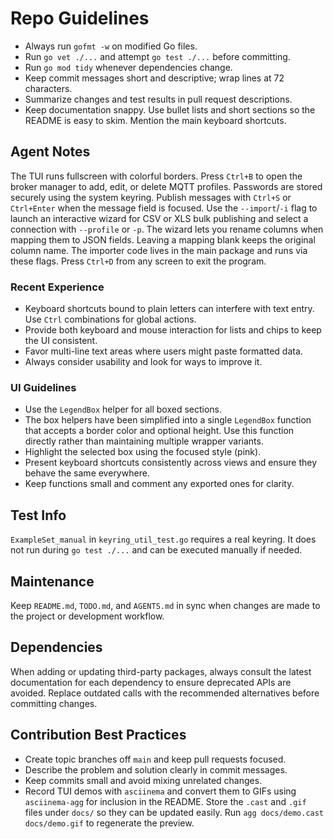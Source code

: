 # Repo Guidelines

- Always run `gofmt -w` on modified Go files.
- Run `go vet ./...` and attempt `go test ./...` before committing.
- Run `go mod tidy` whenever dependencies change.
- Keep commit messages short and descriptive; wrap lines at 72 characters.
- Summarize changes and test results in pull request descriptions.
- Keep documentation snappy. Use bullet lists and short sections so the README
  is easy to skim. Mention the main keyboard shortcuts.

## Agent Notes
The TUI runs fullscreen with colorful borders. Press `Ctrl+B` to open the broker manager to add, edit, or delete MQTT profiles. Passwords are stored securely using the system keyring. Publish messages with `Ctrl+S` or `Ctrl+Enter` when the message field is focused. Use the `--import`/`-i` flag to launch an interactive wizard for CSV or XLS bulk publishing and select a connection with `--profile` or `-p`. The wizard lets you rename columns when mapping them to JSON fields. Leaving a mapping blank keeps the original column name. The importer code lives in the main package and runs via these flags.
Press `Ctrl+D` from any screen to exit the program.

### Recent Experience
- Keyboard shortcuts bound to plain letters can interfere with text entry. Use `Ctrl` combinations for global actions.
- Provide both keyboard and mouse interaction for lists and chips to keep the UI consistent.
- Favor multi-line text areas where users might paste formatted data.
- Always consider usability and look for ways to improve it.

### UI Guidelines
- Use the `LegendBox` helper for all boxed sections.
- The box helpers have been simplified into a single `LegendBox` function that
  accepts a border color and optional height. Use this function directly rather
  than maintaining multiple wrapper variants.
- Highlight the selected box using the focused style (pink).
- Present keyboard shortcuts consistently across views and ensure they behave the same everywhere.
- Keep functions small and comment any exported ones for clarity.

## Test Info
`ExampleSet_manual` in `keyring_util_test.go` requires a real keyring. It does not run during `go test ./...` and can be executed manually if needed.

## Maintenance
Keep `README.md`, `TODO.md`, and `AGENTS.md` in sync when changes are made to the project or development workflow.

## Dependencies
When adding or updating third-party packages, always consult the latest
documentation for each dependency to ensure deprecated APIs are avoided.
Replace outdated calls with the recommended alternatives before committing
changes.

## Contribution Best Practices
- Create topic branches off `main` and keep pull requests focused.
- Describe the problem and solution clearly in commit messages.
- Keep commits small and avoid mixing unrelated changes.
- Record TUI demos with `asciinema` and convert them to GIFs using
  `asciinema-agg` for inclusion in the README. Store the `.cast` and
  `.gif` files under `docs/` so they can be updated easily. Run
  `agg docs/demo.cast docs/demo.gif` to regenerate the preview.
